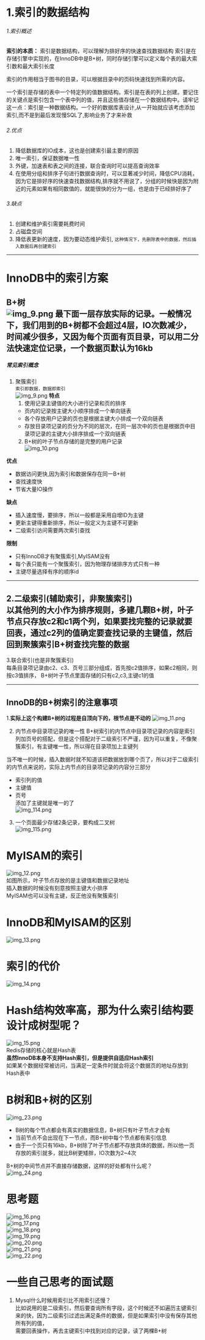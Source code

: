 # 1.索引的数据结构
###### 1.索引概述
**索引的本质：** 索引是数据结构，可以理解为排好序的快速查找数据结构
索引是在存储引擎中实现的，在InnoDB中是B+树，同时存储引擎可以定义每个表的最大索引数和最大索引长度

索引的作用相当于图书的目录，可以根据目录中的页码快速找到所需的内容。

一个索引是存储的表中一个特定列的值数据结构。索引是在表的列上创建。要记住的关键点是索引包含一个表中列的值，并且这些值存储在一个数据结构中。请牢记这一点：索引是一种数据结构。一个好的数据库表设计,从一开始就应该考虑添加索引,而不是到最后发现慢SQL了,影响业务了才来补救     


###### 2.优点 
1) 降低数据库的IO成本，这也是创建索引最主要的原因
2) 唯一索引，保证数据唯一性
3) 外键，加速表和表之间的连接，联合查询时可以提高查询效率
4) 在使用分组和排序子句进行数据查询时，可以显著减少时间，降低CPU消耗，因为它是排好序的快速查找数据结构,排序就不用说了，分组的时候快是因为附近的元素如果有相同数值的，就能很快的分为一组，也是由于已经排好序了  
###### 3.缺点
1) 创建和维护索引需要耗费时间
2) 占磁盘空间
3) 降低表更新的速度，因为要动态维护索引,
```这种情况下，先删除表中的数据，然后插入数据后再创建索引```
---
# InnoDB中的索引方案
**B+树**   
![img_9.png](img_9.png)
最下面一层存放实际的记录。一般情况下，我们用到的B+树都不会超过4层，IO次数减少，时间减少很多，又因为每个页面有页目录，可以用二分法快速定位记录，一个数据页默认为16kb  
---
##### 常见索引概念

1. 聚簇索引   
```索引即数据，数据即索引```  
   ![img_9.png](img_9.png)
**特点**  
   1. 使用记录主键值的大小进行记录和页的排序
   * 页内的记录按主键大小顺序排成一个单向链表
   * 各个存放用户记录的页也是根据主键大小排成一个双向链表
   * 存放目录项记录的页分为不同的层次，在同一层次中的页也是根据页中目录项记录的主键大小排序排成一个双向链表
   2. B+树的叶子节点存储的是完整的用户记录    
![img_10.png](img_10.png)

**优点**
* 数据访问更快,因为索引和数据保存在同一B+树
* 查找速度快
* 节省大量IO操作  

**缺点**  
* 插入速度慢，要排序，所以一般都是采用自增ID为主键
* 更新主键得重新排序，所以一般定义为主键不可更新
* 二级索引访问需要两次索引查找  

**限制**  
* 只有InnoDB才有聚簇索引,MyISAM没有
* 每个表只能有一个聚簇索引，因为物理存储排序方式只有一种
* 主键尽量选择有序的顺序id
---
2.二级索引(辅助索引，非聚簇索引)  
以其他列的大小作为排序规则，多建几颗B+树，叶子节点只存放c2和c1两个列，如果要找完整的记录就要回表，通过c2列的值确定要查找记录的主键值，然后回到聚簇索引B+树查找完整的数据  
---
3.联合索引(也是非聚簇索引)  
每条目录项记录由c2、c3、页号三部分组成，首先按c2值排序，如果c2相同，则按c3值排序， B+树叶子节点里面存储的只有c2,c3,主键c1的值  

---
## InnoDB的B+树索引的注意事项  
1.**实际上这个构建B+树的过程是自顶向下的，根节点是不动的**
![img_11.png](img_11.png)  

2. 内节点中目录项记录的唯一性
B+树索引的内节点中目录项记录的内容是索引列加页号的搭配，但是这个搭配对于二级索引不严谨，因为可以重复，不像聚簇索引，有主键唯一性，所以得在目录项加上主键列    

当不唯一的时候，插入数据时就不知道该把数据放到哪个页了，所以对于二级索引的内节点来说的，实际上内节点的目录项记录的内容分三部分
* 索引列的值
* 主键值
* 页号  
添加了主键就是唯一的了       
![img_114.png](img_114.png)    


3. 一个页面最少存储2条记录，要构成二叉树      
![img_115.png](img_115.png)    

# MyISAM的索引 
![img_12.png](img_12.png)  
如图所示，叶子节点存放的是主键值和数据记录地址  
插入数据的时候没有刻意按照主键大小排序  
MyISAM也可以没有主键，反正他没有聚簇索引

# InnoDB和MyISAM的区别
![img_13.png](img_13.png)

# 索引的代价
![img_14.png](img_14.png)  



# Hash结构效率高，那为什么索引结构要设计成树型呢？
![img_15.png](img_15.png)  
Redis存储的核心就是Hash表  
**虽然InnoDB本身不支持Hash索引，但是提供自适应Hash索引**  
如果某个数据经常被访问，当满足一定条件时就会将这个数据页的地址存放到Hash表中

# B树和B+树的区别  
![img_23.png](img_23.png)  
* B树的每个节点都会有真实的数据信息，B+树只有叶子节点才会有  
* 当前节点不会出现在下一节点，而B+树中每个节点都有索引信息  
* 由于一个页只有16kb，B+树除了叶子节点都不存放具体的数据，所以他一页存放的索引就多，就比B树更矮胖，IO次数为2~4次  

B+树的中间节点并不直接存储数据，这样的好处都有什么呢？  
![img_24.png](img_24.png)

# 思考题
![img_16.png](img_16.png)  
![img_17.png](img_17.png)  
![img_18.png](img_18.png)  
![img_19.png](img_19.png)  
![img_20.png](img_20.png)  
![img_21.png](img_21.png)     
![img_22.png](img_22.png)  

# 一些自己思考的面试题   
1. Mysql什么时候用索引比不用索引还慢？    
比如说用的是二级索引，然后要查询所有字段，这个时候还不如遍历主键索引来的快，因为二级索引过滤出满足条件的数据，但是如果索引中没有保存其他所有列的值，     
需要回表操作，再去主键索引中找到对应的记录，读了两棵B+树    

